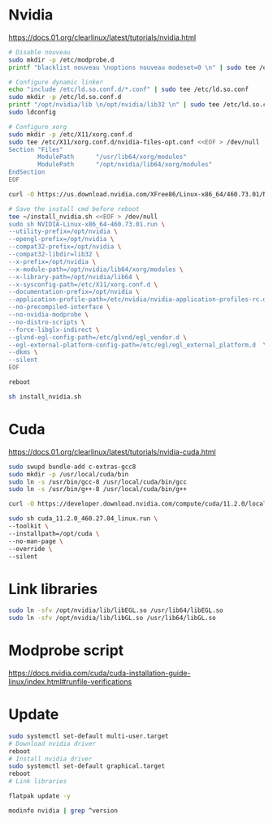 # Nvidia
https://docs.01.org/clearlinux/latest/tutorials/nvidia.html

```sh
# Disable nouveau
sudo mkdir -p /etc/modprobe.d
printf "blacklist nouveau \noptions nouveau modeset=0 \n" | sudo tee /etc/modprobe.d/disable-nouveau.conf

# Configure dynamic linker
echo "include /etc/ld.so.conf.d/*.conf" | sudo tee /etc/ld.so.conf
sudo mkdir -p /etc/ld.so.conf.d
printf "/opt/nvidia/lib \n/opt/nvidia/lib32 \n" | sudo tee /etc/ld.so.conf.d/nvidia.conf
sudo ldconfig

# Configure xorg
sudo mkdir -p /etc/X11/xorg.conf.d
sudo tee /etc/X11/xorg.conf.d/nvidia-files-opt.conf <<EOF > /dev/null
Section "Files"
        ModulePath      "/usr/lib64/xorg/modules"
        ModulePath      "/opt/nvidia/lib64/xorg/modules"
EndSection
EOF
```

```sh
curl -O https://us.download.nvidia.com/XFree86/Linux-x86_64/460.73.01/NVIDIA-Linux-x86_64-460.73.01.run
```

```sh
# Save the install cmd before reboot
tee ~/install_nvidia.sh <<EOF > /dev/null
sudo sh NVIDIA-Linux-x86_64-460.73.01.run \
--utility-prefix=/opt/nvidia \
--opengl-prefix=/opt/nvidia \
--compat32-prefix=/opt/nvidia \
--compat32-libdir=lib32 \
--x-prefix=/opt/nvidia \
--x-module-path=/opt/nvidia/lib64/xorg/modules \
--x-library-path=/opt/nvidia/lib64 \
--x-sysconfig-path=/etc/X11/xorg.conf.d \
--documentation-prefix=/opt/nvidia \
--application-profile-path=/etc/nvidia/nvidia-application-profiles-rc.d \
--no-precompiled-interface \
--no-nvidia-modprobe \
--no-distro-scripts \
--force-libglx-indirect \
--glvnd-egl-config-path=/etc/glvnd/egl_vendor.d \
--egl-external-platform-config-path=/etc/egl/egl_external_platform.d  \
--dkms \
--silent
EOF
```

```sh
reboot
```

```sh
sh install_nvidia.sh
```

# Cuda
https://docs.01.org/clearlinux/latest/tutorials/nvidia-cuda.html

```sh
sudo swupd bundle-add c-extras-gcc8
sudo mkdir -p /usr/local/cuda/bin
sudo ln -s /usr/bin/gcc-8 /usr/local/cuda/bin/gcc
sudo ln -s /usr/bin/g++-8 /usr/local/cuda/bin/g++
```

```sh
curl -O https://developer.download.nvidia.com/compute/cuda/11.2.0/local_installers/cuda_11.2.0_460.27.04_linux.run
```

```sh
sudo sh cuda_11.2.0_460.27.04_linux.run \
--toolkit \
--installpath=/opt/cuda \
--no-man-page \
--override \
--silent
```

# Link libraries
```sh
sudo ln -sfv /opt/nvidia/lib/libEGL.so /usr/lib64/libEGL.so
sudo ln -sfv /opt/nvidia/lib/libGL.so /usr/lib64/libGL.so
```

# Modprobe script
https://docs.nvidia.com/cuda/cuda-installation-guide-linux/index.html#runfile-verifications

# Update
```sh
sudo systemctl set-default multi-user.target
# Download nvidia driver
reboot
# Install nvidia driver
sudo systemctl set-default graphical.target
reboot
# Link libraries
```

```sh
flatpak update -y
```

```sh
modinfo nvidia | grep ^version
```
